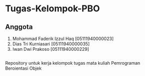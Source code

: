 # Tugas-Kelompok-PBO

## Anggota
1. Mohammad Faderik Izzul Haq [05111940000023]
2. Dias Tri Kurniasari [05111940000035]
3. Iwan Dwi Prakoso [05111940000229]
```
```
Repository untuk kerja kelompok tugas mata kuliah Pemrograman Beroientasi Objek
